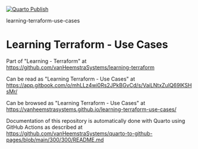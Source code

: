 [![Quarto Publish](https://github.com/vanHeemstraSystems/learning-terraform-use-cases/actions/workflows/publish.yml/badge.svg)](https://github.com/vanHeemstraSystems/learning-terraform-use-cases/actions/workflows/publish.yml)

learning-terraform-use-cases
# Learning Terraform - Use Cases

Part of "Learning - Terraform" at https://github.com/vanHeemstraSystems/learning-terraform

Can be read as "Learning Terraform - Use Cases" at https://app.gitbook.com/o/mhLLz4wi0Rs2JPkBGvCd/s/VaiLNtxZulQ69lKSHsMr/

Can be browsed as "Learning Terraform - Use Cases" at https://vanheemstrasystems.github.io/learning-terraform-use-cases/

Documentation of this repository is automatically done with Quarto using GitHub Actions as described at https://github.com/vanHeemstraSystems/quarto-to-github-pages/blob/main/300/300/README.md


